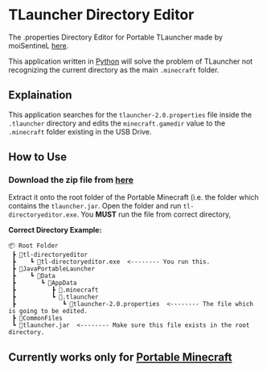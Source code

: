 # TLauncher Directory Editor

 The .properties Directory Editor for Portable TLauncher made by moiSentineL [here](https://www.reddit.com/r/TLAUNCHER/comments/tjc9r6/tlauncher_on_usb_final/).
 
 This application written in [Python](https://www.python.org) will solve the problem of TLauncher not recognizing the current directory as the main `.minecraft` folder.
 
## Explaination

This application searches for the `tlauncher-2.0.properties` file inside the `.tlauncher` directory and edits the `minecraft.gamedir` value to the `.minecraft` folder existing in the USB Drive.

## How to Use

### Download the zip file from [here](https://github.com/moiSentineL/TL-directoryeditor/releases/download/1.0/tl-directoryeditor.zip)

Extract it onto the root folder of the Portable Minecraft (i.e. the folder which contains the `tlauncher.jar`.
Open the folder and run `tl-directoryeditor.exe`. You **MUST** run the file from correct directory,

**Correct Directory Example:**

```
📦 Root Folder
 ┣ 📂tl-directoryeditor
 ┣    ┗ 📜tl-directoryeditor.exe  <-------- You run this.
 ┣ 📂JavaPortableLauncher
 ┣    ┗ 📂Data
 ┣       ┗ 📂AppData
 ┣          ┣ 📂.minecraft
 ┣          ┗ 📂.tlauncher
 ┣             ┗ 📜tlauncher-2.0.properties  <-------- The file which is going to be edited.
 ┣ 📂CommonFiles
 ┗ 📜tlauncher.jar  <-------- Make sure this file exists in the root directory.
```
 

## Currently works only for [Portable Minecraft](https://www.reddit.com/r/TLAUNCHER/comments/tjc9r6/tlauncher_on_usb_final/)
